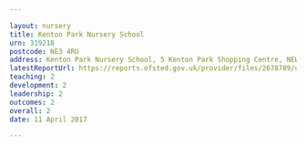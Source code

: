 ```yaml
---

layout: nursery
title: Kenton Park Nursery School
urn: 319218
postcode: NE3 4RU
address: Kenton Park Nursery School, 5 Kenton Park Shopping Centre, NEWCASTLE UPON TYNE, NE3 4RU
latestReportUrl: https://reports.ofsted.gov.uk/provider/files/2678789/urn/319218.pdf
teaching: 2
development: 2
leadership: 2
outcomes: 2
overall: 2
date: 11 April 2017

---
```

